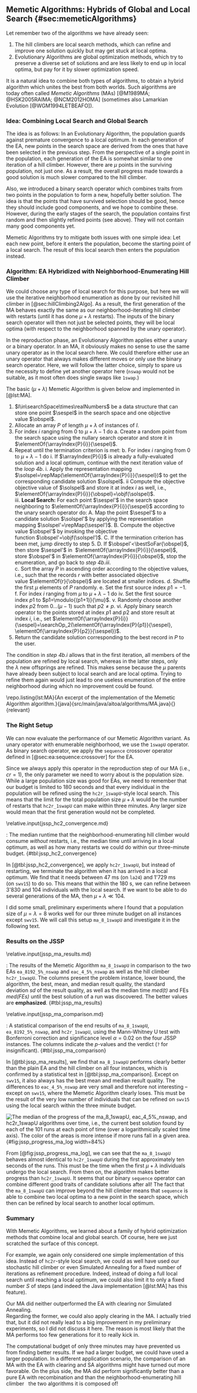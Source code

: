 ## Memetic Algorithms: Hybrids of Global and Local Search {#sec:memeticAlgorithms}

Let remember two of the algorithms we have already seen:

1. The hill climbers are local search methods, which can refine and improve one solution quickly but may get stuck at local optima.
2. Evolutionary Algorithms are global optimization methods, which try to preserve a diverse set of solutions and are less likely to end up in local optima, but pay for it by slower optimization speed.

It is a natural idea to combine both types of algorithms, to obtain a hybrid algorithm which unites the best from both worlds.
Such algorithms are today often called *Memetic Algorithms* (MAs)&nbsp;[@M1989MA; @HSK2005RAIMA; @NCM2012HOMA] (sometimes also Lamarkian Evolution&nbsp;[@WGM1994LETBEAFO]).

### Idea: Combining Local Search and Global Search

The idea is as follows:
In an Evolutionary Algorithm, the population guards against premature convergence to a local optimum.
In each generation of the EA, new points in the search space are derived from the ones that have been selected in the previous step.
From the perspective of a single point in the population, each generation of the EA is somewhat similar to one iteration of a hill climber.
However, there are $\mu$&nbsp;points in the surviving population, not just one.
As a result, the overall progress made towards a good solution is much slower compared to the hill climber.

Also, we introduced a binary search operator which combines traits from two points in the population to form a new, hopefully better solution.
The idea is that the points that have survived selection should be good, hence they should include good components, and we hope to combine these.
However, during the early stages of the search, the population contains first random and then slightly refined points (see above).
They will not contain many good components yet.

Memetic Algorithms try to mitigate both issues with one simple idea:
Let each new point, before it enters the population, become the starting point of a local search.
The result of this local search then enters the population instead.

### Algorithm: EA Hybridized with Neighborhood-Enumerating Hill Climber

We could choose any type of local search for this purpose, but here we will use the iterative neighborhood enumeration as done by our revisited hill climber in [@sec:hillClimbing2Algo].
As a result, the first generation of the MA behaves exactly the same as our neighborhood-iterating hill climber with restarts (until it has done $\mu+\lambda$ restarts).
The inputs of the binary search operator will then not just be selected points, they will be local optima (with respect to the neighborhood spanned by the unary operator). 

In the reproduction phase, an Evolutionary Algorithm applies either a unary or a binary operator.
In an MA, it obviously makes no sense to use the same unary operator as in the local search here.
We could therefore either use an unary operator that always makes different moves or only use the binary search operator.
Here, we will follow the latter choice, simply to spare us the necessity to define yet another operator here (`nswap` would not be suitable, as it most often does single swaps like `1swap`.)

The basic $(\mu+\lambda)$&nbsp;Memetic Algorithm is given below and implemented in [@lst:MA].

1. $I\in\searchSpace\times\realNumbers$ be a data structure that can store one point&nbsp;$\sespel$ in the search space and one objective value&nbsp;$\obspel$.
2. Allocate an array&nbsp;$P$ of length&nbsp;$\mu+\lambda$ of instances of&nbsp;$I$.
3. For index&nbsp;$i$ ranging from&nbsp;$0$ to&nbsp;$\mu+\lambda-1$ do
    a. Create a random point from the search space using the nullary search operator and store it in $\elementOf{\arrayIndex{P}{i}}{\sespel}$.  
4. Repeat until the termination criterion is met:
		b. For index&nbsp;$i$ ranging from&nbsp;$0$ to&nbsp;$\mu+\lambda-1$ do
		   i. If $\arrayIndex{P}{i}$ is already a fully-evaluated solution and a local optimum, continue with the next iteration value of the *loop&nbsp;4b*.
			 i.  Apply the representation mapping $\solspel=\repMap(\elementOf{\arrayIndex{P}{i}}{\sespel})$ to get the corresponding candidate solution&nbsp;$\solspel$.
       ii Compute the objective objective value of&nbsp;$\solspel$ and store it at index&nbsp;$i$ as well, i.e., $\elementOf{\arrayIndex{P}{i}}{\obspel}=\objf(\solspel)$.       
       iii. **Local Search:** For each point&nbsp;$\sespel'$ in the search space neighboring to $\elementOf{\arrayIndex{P}{i}}{\sespel}$ according to the unary search operator do:
            A. Map the point&nbsp;$\sespel'$ to a candidate solution&nbsp;$\solspel'$ by applying the representation mapping&nbsp;$\solspel'=\repMap(\sespel')$.
            B. Compute the objective value&nbsp;$\obspel'$ by invoking the objective function&nbsp;$\obspel'=\objf(\solspel')$.
            C. If the termination criterion has been met, jump directly to step&nbsp;5.
            D. If&nbsp;$\obspel'<\bestSoFar{\obspel}$, then store&nbsp;$\sespel'$&nbsp;in&nbsp;&nbsp;$\elementOf{\arrayIndex{P}{i}}{\sespel}$, store&nbsp;$\obspel'$&nbsp;in&nbsp;$\elementOf{\arrayIndex{P}{i}}{\obspel}$, stop the enumeration, and go back to *step&nbsp;4b.iii*.    
    c. Sort the array&nbsp;$P$ in ascending order according to the objective values, i.e., such that the records&nbsp;$r$ with better associated objective value&nbsp;$\elementOf{r}{\obspel}$ are located at smaller indices.
    d. Shuffle the first&nbsp;$\mu$ elements of&nbsp;$P$ randomly.
    e. Set the first source index&nbsp;$p1=-1$.
    f. For index&nbsp;$i$ ranging from&nbsp;$\mu$ to&nbsp;$\mu+\lambda-1$ do
        iv. Set the first source index&nbsp;$p1$ to&nbsp;$p1=\modulo{(p1+1)}{\mu}$.
        v. Randomly choose another index&nbsp;$p2$ from $0\dots(\mu-1)$ such that&nbsp;$p2\neq p$.
        vi. Apply binary search operator to the points stored at index&nbsp;$p1$ and&nbsp;$p2$ and store result at index&nbsp;$i$, i.e., set&nbsp;$\elementOf{\arrayIndex{P}{i}}{\sespel}=\searchOp_2(\elementOf{\arrayIndex{P}{p1}}{\sespel}, \elementOf{\arrayIndex{P}{p2}}{\sespel})$.
5. Return the candidate solution corresponding to the best record in&nbsp;$P$ to the user.

The condition in *step&nbsp;4b.i* allows that in the first iteration, all members of the population are refined by local search, whereas in the latter steps, only the&nbsp;$\lambda$ new offsprings are refined.
This makes sense because the&nbsp;$\mu$ parents have already been subject to local search and are local optima.
Trying to refine them again would just lead to one useless enumeration of the entire neighborhood during which no improvement could be found.

\repo.listing{lst:MA}{An excerpt of the implementation of the Memetic Algorithm algorithm.}{java}{src/main/java/aitoa/algorithms/MA.java}{}{relevant}

### The Right Setup

We can now evaluate the performance of our Memetic Algorithm variant.
As unary operator with enumerable neighborhood, we use the `1swapU` operator.
As binary search operator, we apply the `sequence` crossover operator defined in [@sec:ea:sequence:crossover] for the EA.

Since we always apply this operator in the reproduction step of our MA (i.e., $cr=1$), the only parameter we need to worry about is the population size.
While a large population size was good for EAs, we need to remember that our budget is limited to 180&nbsp;seconds and that every individual in the population will be refined using the `hc2r_1swapU`-style local search.
This means that the limit for the total population size $\mu+\lambda$ would be the number of restarts that `hc2r_1swapU` can make within three minutes.
Any larger size would mean that the first generation would not be completed.

\relative.input{jssp_hc2_convergence.md}

: The median runtime that the neighborhood-enumerating hill climber would consume *without* restarts, i.e., the median time until arriving in a local optimum, as well as how many restarts we could do within our three-minute budget. {#tbl:jssp_hc2_convergence}

In [@tbl:jssp_hc2_convergence], we apply `hc2r_1swapU`, but instead of restarting, we terminate the algorithm when it has arrived in a local optimum.
We find that it needs between 47&nbsp;ms (on&nbsp;`la24`) and 1'729&nbsp;ms (on&nbsp;`swv15`) to do so.
This means that within the 180&nbsp;s, we can refine between 3'830 and 104 individuals with the local search.
If we want to be able to do several generations of the MA, then $\mu+\lambda \ll 104$.

I did some small, preliminary experiments where I found that a population size of $\mu=\lambda=8$ works well for our three minute budget on all instances except&nbsp;`swv15`.
We will call this setup `ma_8_1swapU` and investigate it in the following text.

### Results on the JSSP

\relative.input{jssp_ma_results.md}

: The results of the Memetic Algorithm `ma_8_1swapU` in comparison to the two EAs `ea_8192_5%_nswap` and `eac_4_5%_nswap` as well as the hill climber `hc2r_1swapU`. The columns present the problem instance, lower bound, the algorithm, the best, mean, and median result quality, the standard deviation&nbsp;*sd* of the result quality, as well as the median time *med(t)* and FEs *med(FEs)* until the best solution of a run was discovered. The better values are **emphasized**. {#tbl:jssp_ma_results}

\relative.input{jssp_ma_comparison.md}

: A statistical comparison of the end results of `ma_8_1swapU`, `ea_8192_5%_nswap`, and `hc2r_1swapU`, using the Mann-Whitney U test with Bonferroni correction and significance level&nbsp;$\alpha=0.02$ on the four JSSP instances. The columns indicate the $p$-values and the verdict (`?` for insignificant). {#tbl:jssp_ma_comparison}

In [@tbl:jssp_ma_results], we find that `ma_8_1swapU` performs clearly better than the plain EA and the hill climber on all four instances, which is confirmed by a statistical test in [@tbl:jssp_ma_comparison].
Except on `swv15`, it also always has the best mean and median result quality.
The differences to `eac_4_5%_nswap` are very small and therefore not interesting &ndash; except on `swv15`, where the Memetic Algorithm clearly loses.
This must be the result of the very low number of individuals that can be refined on `swv15` using the local search within the three minute budget.

![The median of the progress of the&nbsp;`ma_8_1swapU`, `eac_4_5%_nswap`, and `hc2r_1swapU` algorithms over time, i.e., the current best solution found by each of the&nbsp;101 runs at each point of time (over a logarithmically scaled time axis). The color of the areas is more intense if more runs fall in a given area.](\relative.path{jssp_progress_ma_log.svgz}){#fig:jssp_progress_ma_log width=84%}

From [@fig:jssp_progress_ma_log], we can see that the `ma_8_1swapU` behaves almost identical to `hc2r_1swapU` during the first approximately ten seconds of the runs.
This must be the time when the first $\mu+\lambda$ individuals undergo the local search.
From then on, the algorithm makes better progress than `hc2r_1swapU`.
It seems that our binary `sequence` operator can combine different good traits of candidate solutions after all!
The fact that the `ma_8_1swapU` can improve beyond the hill climber means that `sequence` is able to combine two local optima to a new point in the search space, which then can be refined by local search to another local optimum.

### Summary

With Memetic Algorithms, we learned about a family of hybrid optimization methods that combine local and global search.
Of course, here we just scratched the surface of this concept.

For example, we again only considered one simple implementation of this idea.
Instead of `hc2r`-style local search, we could as well have used our stochastic hill climber or even Simulated Annealing for a fixed number of iterations as refinement procedure.
Indeed, instead of doing a full local search until reaching a local optimum, we could also limit it to only a fixed number&nbsp;$S$ of steps (and indeed the Java implementation [@lst:MA] has this feature).

Our MA did neither outperformed the EA with clearing nor Simulated Annealing.  
Regarding the former, we could also apply clearing in the MA.
I actually tried that, but it did not really lead to a big improvement in my preliminary experiments, so I did not discuss it here.
The reason is most likely that the MA performs too few generations for it to really kick in.

The computational budget of only three minutes may have prevented us from finding better results.
If we had a larger budget, we could have used a larger population.
In a different application scenario, the comparison of an MA with the EA with clearing and SA algorithms might have turned out more favorable.
On the plus side, the MA did perform significantly better than a pure EA with recombination and than the neighborhood-enumerating hill climber &nbsp; the two algorithms it is composed of!
